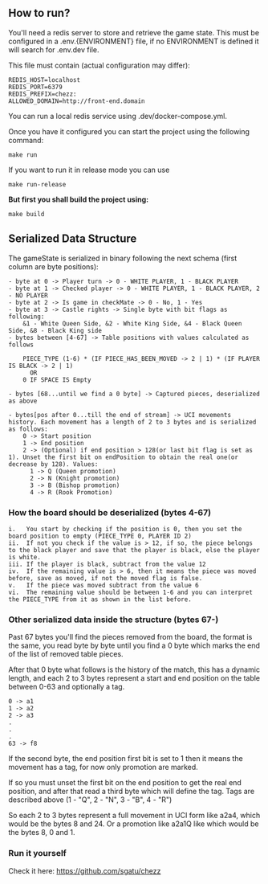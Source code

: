## How to run?

You'll need a redis server to store and retrieve the game state. This must be configured in a .env.{ENVIRONMENT} file, if no ENVIRONMENT is defined it will search for .env.dev file.

This file must contain (actual configuration may differ):
```
REDIS_HOST=localhost
REDIS_PORT=6379
REDIS_PREFIX=chezz:
ALLOWED_DOMAIN=http://front-end.domain
```

You can run a local redis service using .dev/docker-compose.yml.


Once you have it configured you can start the project using the following command:

```
make run
```

If you want to run it in release mode you can use

```
make run-release
```

**But first you shall build the project using:**

```
make build
```


## Serialized Data Structure

The gameState is serialized in binary following the next schema (first column are byte positions):

```
- byte at 0 -> Player turn -> 0 - WHITE PLAYER, 1 - BLACK PLAYER
- byte at 1 -> Checked player -> 0 - WHITE PLAYER, 1 - BLACK PLAYER, 2 - NO PLAYER
- byte at 2 -> Is game in checkMate -> 0 - No, 1 - Yes
- byte at 3 -> Castle rights -> Single byte with bit flags as following: 
    &1 - White Queen Side, &2 - White King Side, &4 - Black Queen Side, &8 - Black King side 
- bytes between [4-67] -> Table positions with values calculated as follows

    PIECE_TYPE (1-6) * (IF PIECE_HAS_BEEN_MOVED -> 2 | 1) * (IF PLAYER IS BLACK -> 2 | 1)
      OR
    0 IF SPACE IS Empty

- bytes [68...until we find a 0 byte] -> Captured pieces, deserialized as above

- bytes[pos after 0...till the end of stream] -> UCI movements history. Each movement has a length of 2 to 3 bytes and is serialized as follows:
    0 -> Start position
    1 -> End position
    2 -> (Optional) if end position > 128(or last bit flag is set as 1). Unset the first bit on endPosition to obtain the real one(or decrease by 128). Values:
      1 -> Q (Queen promotion)
      2 -> N (Knight promotion)
      3 -> B (Bishop promotion)
      4 -> R (Rook Promotion)
```



### How the board should be deserialized (bytes 4-67)

```
i.   You start by checking if the position is 0, then you set the board position to empty (PIECE_TYPE 0, PLAYER ID 2)
ii.  If not you check if the value is > 12, if so, the piece belongs to the black player and save that the player is black, else the player is white. 
iii. If the player is black, subtract from the value 12
iv.  If the remaining value is > 6, then it means the piece was moved before, save as moved, if not the moved flag is false.
v.   If the piece was moved subtract from the value 6
vi.  The remaining value should be between 1-6 and you can interpret the PIECE_TYPE from it as shown in the list before.
```


### Other serialized data inside the structure (bytes 67-)

Past 67 bytes you'll find the pieces removed from the board, the format is the same, you read byte by byte until you find a 0 byte which marks the end of the list of removed table pieces.

After that 0 byte what follows is the history of the match, this has a dynamic length, and each 2 to 3 bytes represent a start and end position on the table between 0-63 and optionally a tag. 

```
0 -> a1
1 -> a2
2 -> a3
.
.
.
63 -> f8
```

If the second byte, the end position first bit is set to 1 then it means the movement has a tag, for now only promotion are marked.

If so you must unset the first bit on the end position to get the real end position, and after that read a third byte which will define the tag. 
Tags are described above (1 - "Q", 2 - "N", 3 - "B", 4 - "R")

So each 2 to 3 bytes represent a full movement in UCI form like a2a4, which would be the bytes 8 and 24. Or a promotion like a2a1Q like which would be the bytes 8, 0 and 1. 



### Run it yourself

Check it here: https://github.com/sgatu/chezz
